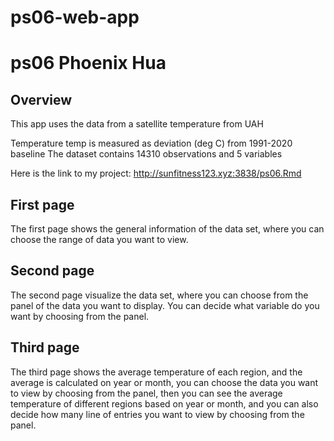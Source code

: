 # ps06-web-app
# ps06 Phoenix Hua

## Overview

This app uses the data from a satellite temperature from UAH

Temperature temp is measured as deviation (deg C) from 1991-2020 baseline
The dataset contains 14310 observations and 5 variables

Here is the link to my project: http://sunfitness123.xyz:3838/ps06.Rmd

## First page
The first page shows the general information of the data set, where you can 
choose the range of data you want to view.

## Second page
The second page visualize the data set, where you can choose from the panel
of the data you want to display. You can decide what variable do you want by 
choosing from the panel.

## Third page
The third page shows the average temperature of each region, and the average is 
calculated on year or month, you can choose the data you want to view by choosing 
from the panel, then you can see the average temperature of different regions
based on year or month, and you can also decide how many line of entries you 
want to view by choosing from the panel.
